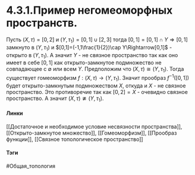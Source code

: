 # 4.3.1.Пример негомеоморфных пространств.
Пусть $(X,\tau)=[0,2]$ и $(Y,\tau_{1})=[0,1]\cup[2,3]$ тогда $[0,1]=[0,1]\cap Y\Rightarrow[0,1]$ замкнуто в $(Y,\tau_{1})$ и $[0,1]=(-1,1\frac{1}{2})\cap Y\Rightarrow[0,1]$ - открыто в $(Y,\tau_{1})$. А значит $Y$ - не связное пространство так как оно имеет в себе $[0,1]$ как открыто-замкнутое подмножество не совпадающее с $\emptyset$ или всем $Y$.
Предположим что $(X,\tau)\cong(Y,\tau_{1})$. Тогда существует гомеоморфизм $f:(X,\tau)\rightarrow(Y,\tau_{1})$. Значит прообраз $f^{-1}([0,1])$ будет открыто-замкнутым подмножеством $X$, откуда и $X$ - не связное пространство. Это противоречие так как $[0,2]=X$ - очевидно связное пространство. А значит $(X,\tau)\ncong(Y,\tau_{1})$.
#### Линки
[[Достаточное и необходимое условие несвязности пространства]],
[[Открыто-замкнутое множество]],
[[Гомеоморфизм]],
[[Прообраз функции]],
[[Связное топологическое пространство]]
#### Тэги 
 #Общая_топология